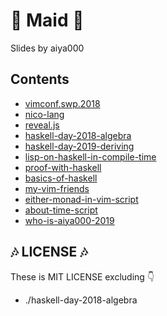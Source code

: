 # 💠 Maid 💠

Slides by aiya000

## Contents

- [vimconf.swp.2018](vimconf.swp.2018)
- [nico-lang](nico-lang)
- [reveal.js](reveal.js)
- [haskell-day-2018-algebra](haskell-day-2018-algebra)
- [haskell-day-2019-deriving](haskell-day-2019-deriving)
- [lisp-on-haskell-in-compile-time](lisp-on-haskell-in-compile-time)
- [proof-with-haskell](proof-with-haskell)
- [basics-of-haskell](basics-of-haskell)
- [my-vim-friends](my-vim-friends)
- [either-monad-in-vim-script](either-monad-in-vim-script)
- [about-time-script](about-time-script)
- [who-is-aiya000-2019](who-is-aiya000-2019)

## 🎶 LICENSE 🎶

These is MIT LICENSE excluding :point_down:

- ./haskell-day-2018-algebra
